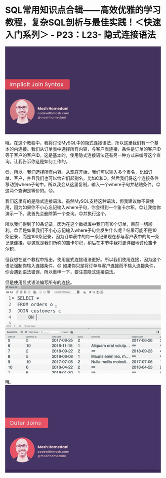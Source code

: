 # SQL常用知识点合辑——高效优雅的学习教程，复杂SQL剖析与最佳实践！＜快速入门系列＞ - P23：L23- 隐式连接语法 

![](img/4d9f191509a55befdef300f52a59de0e_0.png)

哦。在这个教程中，我将讨论MySQL中的隐式连接语法，所以这里我们有一个基本的内连接。我们从订单表中选择所有内容，与客户表连接，条件是订单的客户ID等于客户的客户ID。这是基本的，使用隐式连接语法还有另一种方式来编写这个查询。让我告诉你这是如何工作的。

😊，所以。我们选择所有内容。从现在开始，我们可以输入多个表名，比如订单、客户，并且我们也可以给它们起别名，比如C和O。然后我们将这个连接条件移动到where子句中，所以我会从这里复制，输入一个where子句并粘贴条件。😊这两个查询是等价的。😊。

我们这里有的是隐式连接语法。虽然MySQL支持这种语法，但我建议你不要使用，因为如果你不小心忘记输入where子句，你会得到一个笛卡尔积。😊让我给你演示一下。我首先会删除第一个查询。😊并执行这个。

所以我们得到了10条记录，因为在这个数据库中我们有10个订单，目前一切顺利。😊但是如果我们不小心忘记输入where子句会发生什么呢？结果可能不是10条记录，而是100条记录，因为订单表中的每一条记录现在都与客户表中的每一条记录连接。😊这就是我们所称的笛卡尔积，稍后在本节中我将更详细地讨论笛卡尔积。

但我想在这个教程中指出，使用显式连接语法更好。所以我们使用连接，因为这个语法强制你输入连接条件。😊 如果你只是将订单与客户连接而不输入连接条件，你会遇到语法错误，所以重申一下，要注意隐式连接语法。

但是使用显式语法编写所有的连接。![](img/4d9f191509a55befdef300f52a59de0e_2.png)

哦。![](img/4d9f191509a55befdef300f52a59de0e_4.png)
